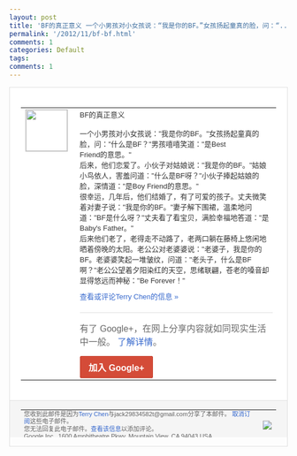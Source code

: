 ```yaml
---
layout: post
title: 'BF的真正意义 一个小男孩对小女孩说：“我是你的BF。”女孩扬起童真的脸，问：“...'
permalink: '/2012/11/bf-bf.html'
comments: 1
categories: Default
tags: 
comments: 1
---
```

<div style="border:solid 1px #dfdfdf;color:#686868;font:13px Arial"><div style="background-color:#fff;padding:20px;"><table cellpadding="0" cellspacing="0"><tr><td style="padding-right:15px;vertical-align:top"><a href="https://plus.google.com/_/notifications/emlink?emrecipient=110200756825219614165&amp;emid=CMi68sCzvrMCFaghTAod6xAAAA&amp;path=%2F108643996575278738906&amp;dt=1352344408992&amp;uob=8"><img height="75" src="https://lh3.googleusercontent.com/-KKRGTyJ5Bl0/AAAAAAAAAAI/AAAAAAAAEEY/jllxqER5dCk/s75-c-k-a/photo.jpg" style="border:solid 1px #cccccc;" width="75"/></a></td><td style="width:578px;color:#333;font:13px Arial;vertical-align:top"><div style="padding-bottom:10px">BF的真正意义<br/><br/>一个小男孩对小女孩说："我<wbr/>是你的BF。"女孩扬起童真的脸，问："什<wbr/>么是BF？"男孩嘻嘻笑道："是Best<br/>F<wbr/>riend的意思。"<br/>后来，他们恋爱了。小<wbr/>伙子对姑娘说："我是你的BF。"姑娘小鸟<wbr/>依人，害羞问道："什么是BF呀？"小伙子<wbr/>捧起姑娘的脸，深情道："是Boy Friend的意思。"<br/>很幸运，几年后，他<wbr/>们结婚了，有了可爱的孩子。丈夫微笑着对妻<wbr/>子说："我是你的BF。"妻子解下围裙，温<wbr/>柔地问道："BF是什么呀？"丈夫看了看宝<wbr/>贝，满脸幸福地答道："是Baby's Father。"<br/>后来他们老了，老得走不动<wbr/>路了，老两口躺在藤椅上悠闲地晒着傍晚的太<wbr/>阳。老公公对老婆婆说："老婆子，我是你的<wbr/>BF。老婆婆笑起一堆皱纹，问道："老头子<wbr/>，什么是BF啊？"老公公望着夕阳染红的天<wbr/>空，思绪联翩，苍老的嗓音却显得悠远而神秘<wbr/>："Be Forever！"</div><a href="https://plus.google.com/_/notifications/emlink?emrecipient=110200756825219614165&amp;emid=CMi68sCzvrMCFaghTAod6xAAAA&amp;path=%2F108643996575278738906%2Fposts%2F34MtssR2XCw%3Fgpinv%3DAMIXal_rW3_ArL5QZkAcKEjS-d3LIw5mevDq1YDWSulK1tSW3Qw4fUPwikmGj4PJKPh_qRMY-_vdNhTIT3vpAPhrqZl9ww4FLnIxEEtqMonkZMwM_pDBrqQ&amp;dt=1352344408992&amp;uob=8" style="color:#3366CC;text-decoration:none">查看或评论Terry Chen的信息 »</a><div style="margin-top:20px;border-top:solid 1px #dfdfdf"><div style="padding:15px 0;color:#686868;font:16px Arial">有了 Google+，在网上分享内容就如同现实生活中一般。 <a href="http://www.google.com/+/learnmore/" style="color:#3366CC;text-decoration:none">了解详情</a>。</div><a href="https://plus.google.com/_/notifications/emlink?emrecipient=110200756825219614165&amp;emid=CMi68sCzvrMCFaghTAod6xAAAA&amp;path=%2F%3Fgpinv%3DAMIXal_rW3_ArL5QZkAcKEjS-d3LIw5mevDq1YDWSulK1tSW3Qw4fUPwikmGj4PJKPh_qRMY-_vdNhTIT3vpAPhrqZl9ww4FLnIxEEtqMonkZMwM_pDBrqQ&amp;dt=1352344408992&amp;uob=8" style="display:inline-block;padding:7px 15px;background-color:#d44b38; color:#fff;font-size:16px; font-weight:bold;border-radius:2px;-webkit-border-radius:2px; -moz-border-radius:2px;border:solid 1px #c43b28; white-space:nowrap;text-decoration:none">加入 Google+</a></div></td></tr></table></div><div style="border-top:solid 1px #dfdfdf;padding:0 20px; background-color:#f5f5f5"><table cellpadding="0" cellspacing="0" style="height:50px"><tbody><tr><td style="vertical-align:middle;width:100%; color:#636363;font:11px Arial; line-height:120%">您收到此邮件是因为<a href="https://plus.google.com/_/notifications/emlink?emrecipient=110200756825219614165&amp;emid=CMi68sCzvrMCFaghTAod6xAAAA&amp;path=%2F108643996575278738906%3Fgpinv%3DAMIXal_rW3_ArL5QZkAcKEjS-d3LIw5mevDq1YDWSulK1tSW3Qw4fUPwikmGj4PJKPh_qRMY-_vdNhTIT3vpAPhrqZl9ww4FLnIxEEtqMonkZMwM_pDBrqQ&amp;dt=1352344408992&amp;uob=8" style="color:#3366CC;text-decoration:none">Terry Chen</a>与jack29834582t@gmail.com分享了本邮件。 <a href="https://plus.google.com/_/notifications/emlink?emrecipient=110200756825219614165&amp;emid=CMi68sCzvrMCFaghTAod6xAAAA&amp;path=%2F_%2Fnonplus%2Femailsettings%3Fgpinv%3DAMIXal_rW3_ArL5QZkAcKEjS-d3LIw5mevDq1YDWSulK1tSW3Qw4fUPwikmGj4PJKPh_qRMY-_vdNhTIT3vpAPhrqZl9ww4FLnIxEEtqMonkZMwM_pDBrqQ%26est%3DADH5u8UtrXc2o8tUO1x2-7Omk-cBjs-YLF82nGHivWUhIlF8vTAf6YsEE1vKQfLMvxwqAikbXQmSgl0ujYbjO_RDEud_zxkY5IKDoetYacnMSRdD7mno_oPDIxD55QiAYM4pa1VaNwNXkHnyd-h_dNc0Y6f_2cUiDA&amp;dt=1352344408992&amp;uob=8" style="color:#3366CC;text-decoration:none">取消订阅</a>这些电子邮件。<br/>您无法回复此电子邮件。<a href="https://plus.google.com/_/notifications/emlink?emrecipient=110200756825219614165&amp;emid=CMi68sCzvrMCFaghTAod6xAAAA&amp;path=%2F108643996575278738906%2Fposts%2F34MtssR2XCw%3Fgpinv%3DAMIXal_rW3_ArL5QZkAcKEjS-d3LIw5mevDq1YDWSulK1tSW3Qw4fUPwikmGj4PJKPh_qRMY-_vdNhTIT3vpAPhrqZl9ww4FLnIxEEtqMonkZMwM_pDBrqQ&amp;dt=1352344408992&amp;uob=8" style="color:#3366CC;text-decoration:none">查看该信息</a>以添加评论。<br/>Google Inc., 1600 Amphitheatre Pkwy, Mountain View, CA 94043 USA<br/></td><td><img src="https://ssl.gstatic.com/s2/oz/images/notifications/logo/google-plus-6617a72bb36cc548861652780c9e6ff1.png"/></td></tr></tbody></table></div></div>